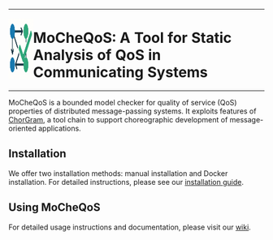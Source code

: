 <table style="border: none; border-collapse: collapse;">
<tr>
<td valign="middle" style="border: none; padding: 0;"><img src="wiki/logo.png" alt="MoCheQoS Logo" width="160" height="120"></td>
<td valign="middle" style="border: none; padding: 0;"><h1>MoCheQoS: A Tool for Static Analysis of QoS in Communicating Systems</h1></td>
</tr>
</table>

MoCheQoS is a bounded model checker for quality of service (QoS) properties of distributed message-passing systems. It exploits features of [ChorGram](https://bitbucket.org/eMgssi/stable_chorgram/wiki), a tool chain to support choreographic development of message-oriented applications.

## Installation

We offer two installation methods: manual installation and Docker installation. For detailed instructions, please see our [installation guide](wiki/installation.md).

## Using MoCheQoS

For detailed usage instructions and documentation, please visit our [wiki](wiki/home.md).